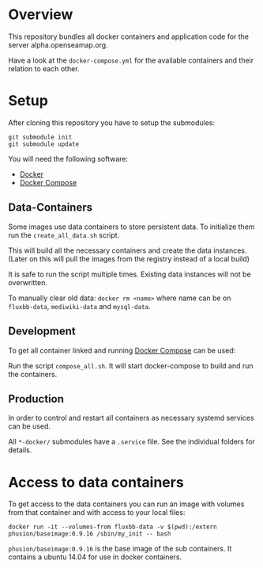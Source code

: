 # Overview

This repository bundles all docker containers and application code for the
server alpha.openseamap.org.

Have a look at the `docker-compose.yml` for the available containers and their relation to each other.

# Setup

After cloning this repository you have to setup the submodules:
```
git submodule init
git submodule update
```

You will need the following software:
* [Docker](http://docs.docker.com/engine/installation/)
* [Docker Compose](http://docs.docker.com/compose/install/)

## Data-Containers
Some images use data containers to store persistent data. To initialize them
run the `create_all_data.sh` script.

This will build all the necessary containers and create the data instances.
(Later on this will pull the images from the registry instead of a local build)

It is safe to run the script multiple times. Existing data instances will not
be overwritten.

To manually clear old data: `docker rm <name>` where name can be on `fluxbb-data`,
`mediwiki-data` and `mysql-data`.

## Development
To get all container linked and running [Docker Compose](http://docs.docker.com/compose)
can be used:

Run the script `compose_all.sh`. It will start docker-compose to build and run
the containers.

## Production
In order to control and restart all containers as necessary systemd services
can be used.

All `*-docker/` submodules have a `.service` file. See the individual folders
 for details.

# Access to data containers
To get access to the data containers you can run an image with volumes from that
container and with access to your local files:
```
docker run -it --volumes-from fluxbb-data -v $(pwd):/extern phusion/baseimage:0.9.16 /sbin/my_init -- bash
```

`phusion/baseimage:0.9.16` is the base image of the sub containers. It contains a
ubuntu 14.04 for use in docker containers.
